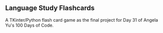 ## Language Study Flashcards
A TKinter/Python flash card game as the final project for Day 31 of Angela Yu's 100 Days of Code.
